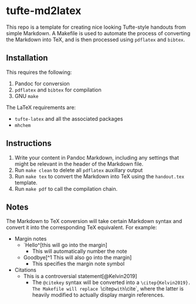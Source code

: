 # tufte-md2latex

This repo is a template for creating nice looking Tufte-style handouts from
simple Markdown. A Makefile is used to automate the process of converting
the Markdown into TeX, and is then processed using `pdflatex` and `bibtex`.

## Installation

This requires the following:

1. Pandoc for conversion
2. `pdflatex` and `bibtex` for compilation
3. GNU `make`

The LaTeX requirements are:

* `tufte-latex` and all the associated packages
* `mhchem`

## Instructions

1. Write your content in Pandoc Markdown, including any settings that might
be relevant in the header of the Markdown file.
2. Run `make clean` to delete all `pdflatex` auxillary output
3. Run `make tex` to convert the Markdown into TeX using the `handout.tex` template.
4. Run `make pdf` to call the compilation chain.

## Notes

The Markdown to TeX conversion will take certain Markdown syntax and convert it into the corresponding TeX equivalent. For example:

- Margin notes
    - `Hello^[this will go into the margin]
        - This will automatically number the note
    - Goodbye[^1 This will also go into the margin]
        - This specifies the margin note symbol
- Citations
    - This is a controversial statement[@Kelvin2019]
        - The `@citekey` syntax will be converted into a `\citep{Kelvin2019}. The Makefile will replace `\citep` with `\cite`, where the latter is heavily modified to actually display margin references.


